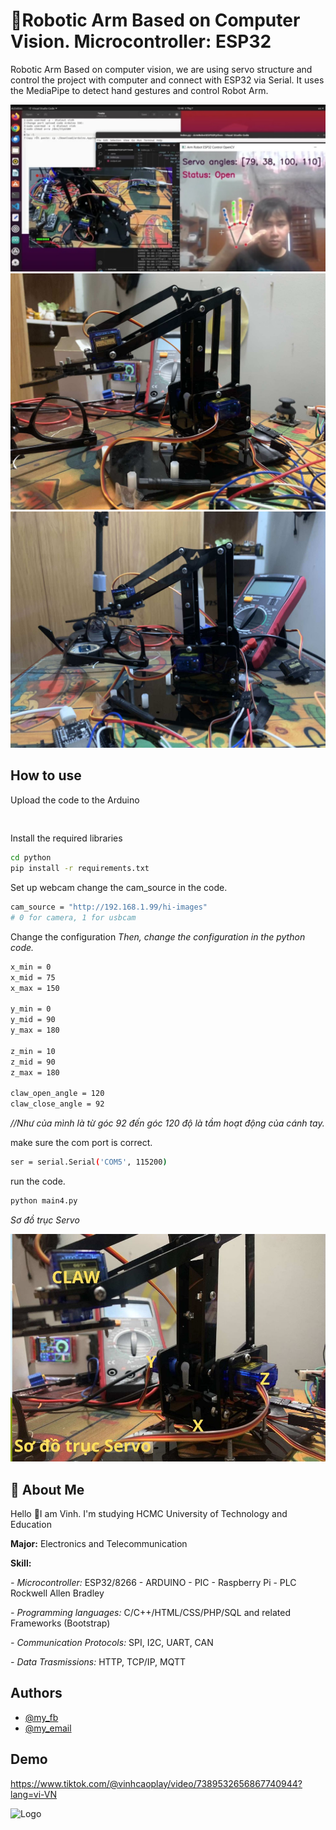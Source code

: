 
# 🤖Robotic Arm Based on Computer Vision. Microcontroller: ESP32

Robotic Arm Based on computer vision, we are using servo structure and control the project with computer and connect with ESP32 via Serial. It uses the MediaPipe to detect hand gestures and control Robot Arm.


![images](https://github.com/VinhCao09/RoboticArm_Based_on_ComputerVision/blob/main/images/1.jpg)
![images](https://github.com/VinhCao09/RoboticArm_Based_on_ComputerVision/blob/main/images/2.jpg)
![images](https://github.com/VinhCao09/RoboticArm_Based_on_ComputerVision/blob/main/images/3.jpg)

## How to use

Upload the code to the Arduino


```bash
  
```
Install the required libraries
```bash
cd python
pip install -r requirements.txt
```

Set up webcam
change the cam_source in the code.
```bash
cam_source = "http://192.168.1.99/hi-images"
# 0 for camera, 1 for usbcam
```
Change the configuration
*Then, change the configuration in the python code.*
```bash
x_min = 0
x_mid = 75
x_max = 150

y_min = 0
y_mid = 90
y_max = 180

z_min = 10
z_mid = 90
z_max = 180

claw_open_angle = 120
claw_close_angle = 92
```
*//Như của mình là từ góc 92 đến góc 120 độ là tầm hoạt động của cánh tay.*

make sure the com port is correct.

```bash
ser = serial.Serial('COM5', 115200)
```

run the code.
```bash
python main4.py
```

*Sơ đồ trục Servo*

![images](https://github.com/VinhCao09/RoboticArm_Based_on_ComputerVision/blob/main/images/4.jpg)

## 🚀 About Me
Hello 👋I am Vinh. I'm studying HCMC University of Technology and Education

**Major:** Electronics and Telecommunication

**Skill:** 

*- Microcontroller:* ESP32/8266 - ARDUINO - PIC - Raspberry Pi - PLC Rockwell Allen Bradley

*- Programming languages:* C/C++/HTML/CSS/PHP/SQL and
related Frameworks (Bootstrap)

*- Communication Protocols:* SPI, I2C, UART, CAN

*- Data Trasmissions:* HTTP, TCP/IP, MQTT
## Authors

- [@my_fb](https://www.facebook.com/vcao.vn)
- [@my_email](contact@vinhcaodatabase.com)

## Demo

https://www.tiktok.com/@vinhcaoplay/video/7389532656867740944?lang=vi-VN


![Logo](https://codingninja.asia/images/codeninjalogo.png)


